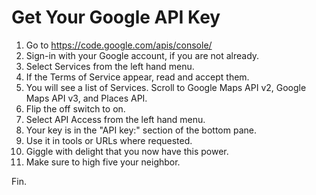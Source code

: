 Get Your Google API Key
===========

1. Go to https://code.google.com/apis/console/
2. Sign-in with your Google account, if you are not already.
3. Select Services from the left hand menu.
4. If the Terms of Service appear, read and accept them.
5. You will see a list of Services. Scroll to Google Maps API v2, Google Maps API v3, and Places API.
6. Flip the off switch to on.
7. Select API Access from the left hand menu.
8. Your key is in the "API key:" section of the bottom pane.
9. Use it in tools or URLs where requested.
10. Giggle with delight that you now have this power.
11. Make sure to high five your neighbor.

Fin.